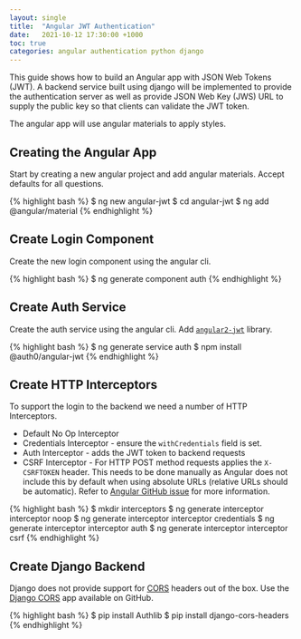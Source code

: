 ```yaml
---
layout: single
title:  "Angular JWT Authentication"
date:   2021-10-12 17:30:00 +1000
toc: true
categories: angular authentication python django
---
```


This guide shows how to build an Angular app with JSON Web Tokens (JWT).  A backend service built using django will be implemented to provide the authentication server as well as provide JSON Web Key (JWS) URL to supply the public key so that clients can validate the JWT token.

The angular app will use angular materials to apply styles.

## Creating the Angular App

Start by creating a new angular project and add angular materials.  Accept defaults for all questions.  

{% highlight bash %}
$ ng new angular-jwt
$ cd angular-jwt
$ ng add @angular/material
{% endhighlight %}

## Create Login Component

Create the new login component using the angular cli.

{% highlight bash %}
$ ng generate component auth
{% endhighlight %}

## Create Auth Service

Create the auth service using the angular cli.  Add [`angular2-jwt`][angular-jwt] library.

{% highlight bash %}
$ ng generate service auth
$ npm install @auth0/angular-jwt
{% endhighlight %}

## Create HTTP Interceptors

To support the login to the backend we need a number of HTTP Interceptors.

- Default No Op Interceptor
- Credentials Interceptor - ensure the `withCredentials` field is set.
- Auth Interceptor - adds the JWT token to backend requests
- CSRF Interceptor - For HTTP POST method requests applies the `X-CSRFTOKEN` header.  This needs to be done manually as Angular does not include this by default when using absolute URLs (relative URLs should be automatic).  Refer to [Angular GitHub issue][github-csrf-issue] for more information. 

{% highlight bash %}
$ mkdir interceptors
$ ng generate interceptor interceptor noop
$ ng generate interceptor interceptor credentials
$ ng generate interceptor interceptor auth
$ ng generate interceptor interceptor csrf
{% endhighlight %}

## Create Django Backend

Django does not provide support for [CORS][mozilla-cors] headers out of the box.  Use the [Django CORS][django-cors] app available on GitHub.

{% highlight bash %}
$ pip install Authlib
$ pip install django-cors-headers
{% endhighlight %}


[angular-jwt]: https://github.com/auth0/angular2-jwt
[mozilla-cors]: https://developer.mozilla.org/en-US/docs/Web/HTTP/CORS
[django-cors]: https://github.com/adamchainz/django-cors-headers
[github-csrf-issue]: https://github.com/angular/angular/issues/18859